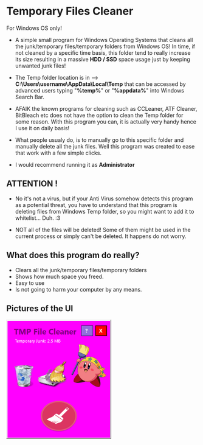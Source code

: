 # Temporary Files Cleaner
For Windows OS only!

- A simple small program for Windows Operating Systems that cleans all the junk/temporary files/temporary folders from Windows OS! In time, if not cleaned by a specific time basis, this folder tend to really increase its size resulting in a massive **HDD / SSD** space usage just by keeping unwanted junk files!

- The Temp folder location is in --> **C:\Users\username\AppData\Local\Temp** that can be accessed by advanced users typing "**%temp%**" or "**%appdata%**" into Windows Search Bar.

- AFAIK the known programs for cleaning such as CCLeaner, ATF Cleaner, BitBleach etc does not have the option to clean the Temp folder for some reason. With this program you can, it is actually very handy hence I use it on daily basis!

- What people usualy do, is to manually go to this specific folder and manually delete all the junk files. Well this program was created to ease that work with a few simple clicks.

- I would recommend running it as **Administrator**

## ATTENTION !
- No it's not a virus, but if your Anti Virus somehow detects this program as a potential threat, you have to understand that this program is deleting files from Windows Temp folder, so you might want to add it to whitelist... Duh. :3

- NOT all of the files will be deleted! Some of them might be used in the current process or simply can't be deleted. It happens do not worry.

## What does this program do really?
- Clears all the junk/temporary files/temporary folders
- Shows how much space you freed.
- Easy to use
- Is not going to harm your computer by any means.


## Pictures of the UI

![Screenshot](tmpui.PNG)






